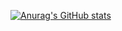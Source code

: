 [![Anurag's GitHub stats](https://github-readme-stats.vercel.app/api?username=DustMerlin)](https://github.com/anuraghazra/github-readme-stats)
